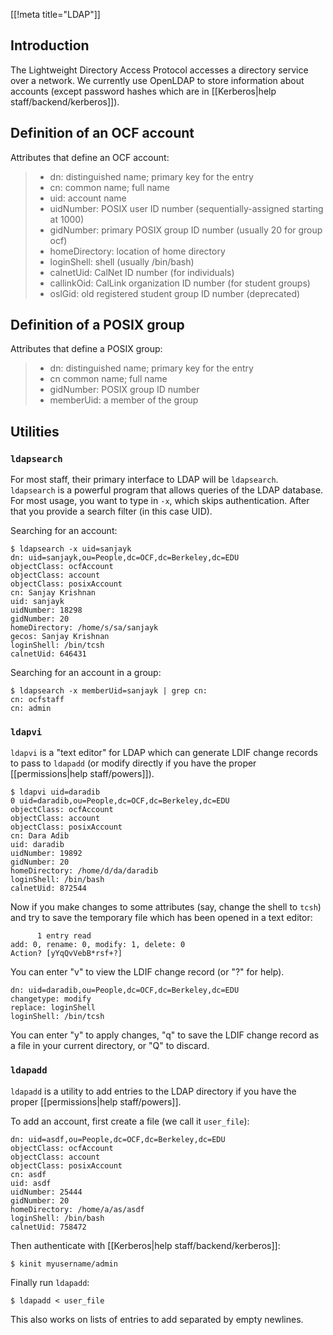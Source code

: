 [[!meta title="LDAP"]]

## Introduction
The Lightweight Directory Access Protocol accesses a directory service over a network. We currently use OpenLDAP to store information about accounts (except password hashes which are in [[Kerberos|help staff/backend/kerberos]]).

## Definition of an OCF account

Attributes that define an OCF account:

> * dn: distinguished name; primary key for the entry
> * cn: common name; full name
> * uid: account name
> * uidNumber: POSIX user ID number (sequentially-assigned starting at 1000)
> * gidNumber: primary POSIX group ID number (usually 20 for group ocf)
> * homeDirectory: location of home directory
> * loginShell: shell (usually /bin/bash)
> * calnetUid: CalNet ID number (for individuals)
> * callinkOid: CalLink organization ID number (for student groups)
> * oslGid: old registered student group ID number (deprecated)


## Definition of a POSIX group

Attributes that define a POSIX group:

> * dn: distinguished name; primary key for the entry
> * cn common name; full name
> * gidNumber: POSIX group ID number
> * memberUid: a member of the group

## Utilities

### `ldapsearch`

For most staff, their primary interface to LDAP will be `ldapsearch`. `ldapsearch` is a powerful program that allows queries of the LDAP database. For most usage, you want to type in `-x`, which skips authentication. After that you provide a search filter (in this case UID).

Searching for an account:

    $ ldapsearch -x uid=sanjayk
    dn: uid=sanjayk,ou=People,dc=OCF,dc=Berkeley,dc=EDU
    objectClass: ocfAccount
    objectClass: account
    objectClass: posixAccount
    cn: Sanjay Krishnan
    uid: sanjayk
    uidNumber: 18298
    gidNumber: 20
    homeDirectory: /home/s/sa/sanjayk
    gecos: Sanjay Krishnan
    loginShell: /bin/tcsh
    calnetUid: 646431

Searching for an account in a group:

    $ ldapsearch -x memberUid=sanjayk | grep cn:
    cn: ocfstaff
    cn: admin

### `ldapvi`

`ldapvi` is a "text editor" for LDAP which can generate LDIF change records to pass to `ldapadd` (or modify directly if you have the proper [[permissions|help staff/powers]]).

    $ ldapvi uid=daradib
    0 uid=daradib,ou=People,dc=OCF,dc=Berkeley,dc=EDU
    objectClass: ocfAccount
    objectClass: account
    objectClass: posixAccount
    cn: Dara Adib
    uid: daradib
    uidNumber: 19892
    gidNumber: 20
    homeDirectory: /home/d/da/daradib
    loginShell: /bin/bash
    calnetUid: 872544

Now if you make changes to some attributes (say, change the shell to `tcsh`) and try to save the temporary file which has been opened in a text editor:

          1 entry read
    add: 0, rename: 0, modify: 1, delete: 0
    Action? [yYqQvVebB*rsf+?]

You can enter "v" to view the LDIF change record (or "?" for help).

    dn: uid=daradib,ou=People,dc=OCF,dc=Berkeley,dc=EDU
    changetype: modify
    replace: loginShell
    loginShell: /bin/tcsh

You can enter "y" to apply changes, "q" to save the LDIF change record as a file in your current directory, or "Q" to discard.

### `ldapadd`

`ldapadd` is a utility to add entries to the LDAP directory if you have the proper [[permissions|help staff/powers]].

To add an account, first create a file (we call it `user_file`):

    dn: uid=asdf,ou=People,dc=OCF,dc=Berkeley,dc=EDU
    objectClass: ocfAccount
    objectClass: account
    objectClass: posixAccount
    cn: asdf
    uid: asdf
    uidNumber: 25444
    gidNumber: 20
    homeDirectory: /home/a/as/asdf
    loginShell: /bin/bash
    calnetUid: 758472

Then authenticate with [[Kerberos|help staff/backend/kerberos]]:

    $ kinit myusername/admin

Finally run `ldapadd`:

    $ ldapadd < user_file

This also works on lists of entries to add separated by empty newlines.
